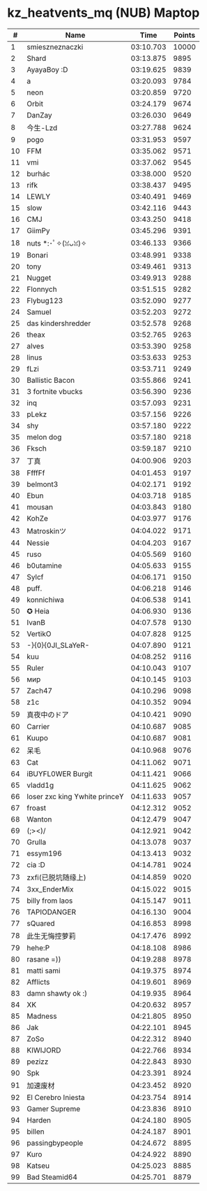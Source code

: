 # kz_heatvents_mq (NUB) Maptop

|  # | Name | Time | Points |
|-------------- | -------------- | -------------- | -------------- | 
| 1 | smieszneznaczki | 03:10.703 | 10000 | 
| 2 | Shard | 03:13.875 | 9895 | 
| 3 | AyayaBoy :D | 03:19.625 | 9839 | 
| 4 | a | 03:20.093 | 9784 | 
| 5 | neon | 03:20.859 | 9720 | 
| 6 | Orbit | 03:24.179 | 9674 | 
| 7 | DanZay | 03:26.030 | 9649 | 
| 8 | 今生-Lzd | 03:27.788 | 9624 | 
| 9 | pogo | 03:31.953 | 9597 | 
| 10 | FFM | 03:35.062 | 9571 | 
| 11 | vmi | 03:37.062 | 9545 | 
| 12 | burhác | 03:38.000 | 9520 | 
| 13 | rifk | 03:38.437 | 9495 | 
| 14 | LEWLY | 03:40.491 | 9469 | 
| 15 | slow | 03:42.116 | 9443 | 
| 16 | CMJ | 03:43.250 | 9418 | 
| 17 | GiimPy | 03:45.296 | 9391 | 
| 18 | nuts *:･ﾟ✧(ꈍᴗꈍ)✧ | 03:46.133 | 9366 | 
| 19 | Bonari | 03:48.991 | 9338 | 
| 20 | tony | 03:49.461 | 9313 | 
| 21 | Nugget | 03:49.913 | 9288 | 
| 22 | Flonnych | 03:51.515 | 9282 | 
| 23 | Flybug123 | 03:52.090 | 9277 | 
| 24 | Samuel | 03:52.203 | 9272 | 
| 25 | das kindershredder | 03:52.578 | 9268 | 
| 26 | theax | 03:52.765 | 9263 | 
| 27 | alves | 03:53.390 | 9258 | 
| 28 | linus | 03:53.633 | 9253 | 
| 29 | fLzi | 03:53.711 | 9249 | 
| 30 | Ballistic Bacon | 03:55.866 | 9241 | 
| 31 | 3 fortnite vbucks | 03:56.390 | 9236 | 
| 32 | inq | 03:57.093 | 9231 | 
| 33 | pLekz | 03:57.156 | 9226 | 
| 34 | shy | 03:57.180 | 9222 | 
| 35 | melon dog | 03:57.180 | 9218 | 
| 36 | Fksch | 03:59.187 | 9210 | 
| 37 | 丁真 | 04:00.906 | 9203 | 
| 38 | FfffFf | 04:01.453 | 9197 | 
| 39 | belmont3 | 04:02.171 | 9192 | 
| 40 | Ebun | 04:03.718 | 9185 | 
| 41 | mousan | 04:03.843 | 9180 | 
| 42 | KohZe | 04:03.977 | 9176 | 
| 43 | Matroskinツ | 04:04.022 | 9171 | 
| 44 | Nessie | 04:04.203 | 9167 | 
| 45 | ruso | 04:05.569 | 9160 | 
| 46 | b0utamine | 04:05.633 | 9155 | 
| 47 | Sylcf | 04:06.171 | 9150 | 
| 48 | puff. | 04:06.218 | 9146 | 
| 49 | konnichiwa | 04:06.538 | 9141 | 
| 50 | ✪ Heia | 04:06.930 | 9136 | 
| 51 | IvanB | 04:07.578 | 9130 | 
| 52 | VertikO | 04:07.828 | 9125 | 
| 53 | -}{0}{0JI_SLaYeR- | 04:07.890 | 9121 | 
| 54 | kuu | 04:08.252 | 9116 | 
| 55 | Ruler | 04:10.043 | 9107 | 
| 56 | мир | 04:10.145 | 9103 | 
| 57 | Zach47 | 04:10.296 | 9098 | 
| 58 | z1c | 04:10.352 | 9094 | 
| 59 | 真夜中のドア | 04:10.421 | 9090 | 
| 60 | Carrier | 04:10.687 | 9085 | 
| 61 | Kuupo | 04:10.687 | 9081 | 
| 62 | 呆毛 | 04:10.968 | 9076 | 
| 63 | Cat | 04:11.062 | 9071 | 
| 64 | iBUYFL0WER Burgit | 04:11.421 | 9066 | 
| 65 | vladd1g | 04:11.625 | 9062 | 
| 66 | loser zxc king ϒwhite princeϒ | 04:11.633 | 9057 | 
| 67 | froast | 04:12.312 | 9052 | 
| 68 | Wanton | 04:12.479 | 9047 | 
| 69 | (;><)/ | 04:12.921 | 9042 | 
| 70 | Grulla | 04:13.078 | 9037 | 
| 71 | essym196 | 04:13.413 | 9032 | 
| 72 | cia :D | 04:14.781 | 9024 | 
| 73 | zxfi(已脱坑随缘上) | 04:14.859 | 9020 | 
| 74 | 3xx_EnderMix | 04:15.022 | 9015 | 
| 75 | billy from laos | 04:15.147 | 9011 | 
| 76 | TAPIODANGER | 04:16.130 | 9004 | 
| 77 | sQuared | 04:16.853 | 8998 | 
| 78 | 此生无悔控萝莉 | 04:17.476 | 8992 | 
| 79 | hehe:P | 04:18.108 | 8986 | 
| 80 | rasane =)) | 04:19.288 | 8978 | 
| 81 | matti sami | 04:19.375 | 8974 | 
| 82 | Afflicts | 04:19.601 | 8969 | 
| 83 | damn shawty ok :) | 04:19.935 | 8964 | 
| 84 | XK | 04:20.632 | 8957 | 
| 85 | Madness | 04:21.805 | 8950 | 
| 86 | Jak | 04:22.101 | 8945 | 
| 87 | ZoSo | 04:22.312 | 8940 | 
| 88 | KIWIJORD | 04:22.766 | 8934 | 
| 89 | pezizz | 04:22.843 | 8930 | 
| 90 | Spk | 04:23.391 | 8924 | 
| 91 | 加速废材 | 04:23.452 | 8920 | 
| 92 | El Cerebro Iniesta | 04:23.754 | 8914 | 
| 93 | Gamer Supreme | 04:23.836 | 8910 | 
| 94 | Harden | 04:24.180 | 8905 | 
| 95 | billen | 04:24.187 | 8901 | 
| 96 | passingbypeople | 04:24.672 | 8895 | 
| 97 | Kuro | 04:24.922 | 8890 | 
| 98 | Katseu | 04:25.023 | 8885 | 
| 99 | Bad Steamid64 | 04:25.701 | 8879 | 

